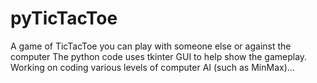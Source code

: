 # pyTicTacToe
A game of TicTacToe you can play with someone else or against the computer
The python code uses tkinter GUI to help show the gameplay. Working on coding various levels of computer AI (such as MinMax)...
